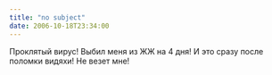 ```yaml
---
title: "no subject"
date: 2006-10-18T23:34:00
---
```


Проклятый вирус! Выбил меня из ЖЖ на 4 дня! И это сразу после поломки видяхи! Не везет мне!
